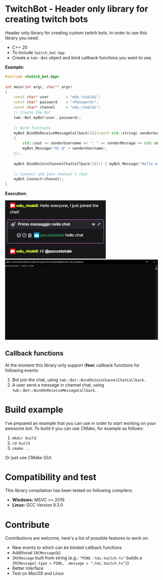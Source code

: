 # TwitchBot - Header only library for creating twitch bots
Header only library for creating custom twitch bots. In order to use this library you need:

- C++ 20
- To include `twitch_bot.hpp`
- Create a `twb::Bot` object and bind callback functions you want to use.

**Example:**

```cpp
#include <twitch_bot.hpp>

int main(int argc, char** argv)
{
    const char* user        = "edu_rinaldi";
    const char* password    = "<Password>";
    const char* channel     = "edu_rinaldi";
    // Create the bot
    twb::Bot myBot(user, password);

    // Bind functions
    myBot.BindOnReceiveMessageCallback([&](const std::string& senderUsername, const std::string& senderMessage) 
    { 
        std::cout << senderUsername << ": " << senderMessage << std::endl;
        myBot.Message("Hi @" + senderUsername); 
    });

    myBot.BindOnJoinChannelChatCallback([&]() { myBot.Message("Hello everyone, I just joined the chat!"); });

    // Connect and join channel's chat
    myBot.Connect(channel);
}
```

**Execution:**

![](images/1.PNG)
![](images/2.PNG)

## Callback functions
At the moment this library only support (**few**) callback functions for following events:

1. Bot join the chat, using `twb::Bot::BindOnJoinChannelChatCallback`.
2. A user send a message in channel chat, using `twb::Bot::BindOnReceiveMessageCallback`.

# Build example
I've prepared an example that you can use in order to start working on your awesome bot. To build it you can use *CMake*, for example as follows:

1. `mkdir build`
2. `cd build`
3. `cmake ..`

Or just use *CMake GUI*.

# Compatibility and test
This library compilation has been tested on following compilers:
- **Windows:** MSVC >= 2019
- **Linux:** GCC Version 9.3.0

# Contribute
Contributions are welcome, here's a list of possible features to work on:
* New events to which can be binded callback functions
* Additional `IRCMessage`(s)
* `IRCMessage` built from string (e.g.: `"PING :tmi.twitch.tv"` builds a `IRCMessage{.type = PING, .message = ":tmi.twitch.tv"}`)
* Better interface
* Test on *MacOS* and *Linux*